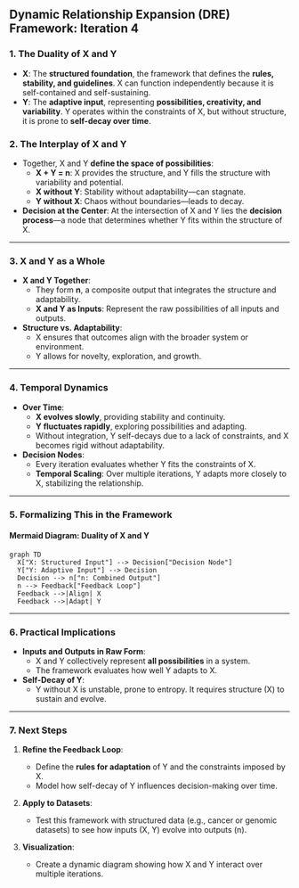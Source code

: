 ## **Dynamic Relationship Expansion (DRE) Framework: Iteration 4**

### **1. The Duality of X and Y**
- **X**: The **structured foundation**, the framework that defines the **rules, stability, and guidelines**. X can function independently because it is self-contained and self-sustaining.
- **Y**: The **adaptive input**, representing **possibilities, creativity, and variability**. Y operates within the constraints of X, but without structure, it is prone to **self-decay over time**.

### **2. The Interplay of X and Y**
- Together, X and Y **define the space of possibilities**:
  - **X + Y = n**: X provides the structure, and Y fills the structure with variability and potential.
  - **X without Y**: Stability without adaptability—can stagnate.
  - **Y without X**: Chaos without boundaries—leads to decay.
- **Decision at the Center**: At the intersection of X and Y lies the **decision process**—a node that determines whether Y fits within the structure of X.

---

### **3. X and Y as a Whole**
- **X and Y Together**:
  - They form **n**, a composite output that integrates the structure and adaptability.
  - **X and Y as Inputs**: Represent the raw possibilities of all inputs and outputs.  
- **Structure vs. Adaptability**:
  - X ensures that outcomes align with the broader system or environment.
  - Y allows for novelty, exploration, and growth.

---

### **4. Temporal Dynamics**
- **Over Time**:
  - **X evolves slowly**, providing stability and continuity.
  - **Y fluctuates rapidly**, exploring possibilities and adapting.
  - Without integration, Y self-decays due to a lack of constraints, and X becomes rigid without adaptability.
- **Decision Nodes**:
  - Every iteration evaluates whether Y fits the constraints of X.
  - **Temporal Scaling**: Over multiple iterations, Y adapts more closely to X, stabilizing the relationship.

---

### **5. Formalizing This in the Framework**
#### **Mermaid Diagram: Duality of X and Y**
```mermaid
graph TD
  X["X: Structured Input"] --> Decision["Decision Node"]
  Y["Y: Adaptive Input"] --> Decision
  Decision --> n["n: Combined Output"]
  n --> Feedback["Feedback Loop"]
  Feedback -->|Align| X
  Feedback -->|Adapt| Y
```

---

### **6. Practical Implications**
- **Inputs and Outputs in Raw Form**:
  - X and Y collectively represent **all possibilities** in a system.
  - The framework evaluates how well Y adapts to X.
- **Self-Decay of Y**:
  - Y without X is unstable, prone to entropy. It requires structure (X) to sustain and evolve.

---

### **7. Next Steps**
1. **Refine the Feedback Loop**:
   - Define the **rules for adaptation** of Y and the constraints imposed by X.
   - Model how self-decay of Y influences decision-making over time.

2. **Apply to Datasets**:
   - Test this framework with structured data (e.g., cancer or genomic datasets) to see how inputs (X, Y) evolve into outputs (n).

3. **Visualization**:
   - Create a dynamic diagram showing how X and Y interact over multiple iterations.
